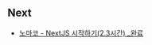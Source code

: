 ## Next

- [노마코 - NextJS 시작하기(2.3시간) _완료](https://pear-browser-ce8.notion.site/NextJS-2-3-f0da85fa041f4840aa2a670766556a9d)